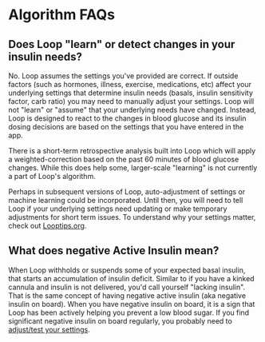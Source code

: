 # Algorithm FAQs

## Does Loop "learn" or detect changes in your insulin needs?

No. Loop assumes the settings you've provided are correct. If outside factors
(such as hormones, illness, exercise, medications, etc) affect your underlying
settings that determine insulin needs (basals, insulin sensitivity factor, carb
ratio) you may need to manually adjust your settings. Loop will not "learn" or
"assume" that your underlying needs have changed. Instead, Loop is designed to
react to the changes in blood glucose and its insulin dosing decisions are based
on the settings that you have entered in the app.

There is a short-term retrospective analysis built into Loop which will apply a
weighted-correction based on the past 60 minutes of blood glucose changes. While
this does help some, larger-scale "learning" is not currently a part of Loop's
algorithm.

Perhaps in subsequent versions of Loop, auto-adjustment of settings or machine
learning could be incorporated. Until then, you will need to tell Loop if your
underlying settings need updating or make temporary adjustments for short term
issues. To understand why your settings matter, check out
[Looptips.org](https://looptips.org).

## What does negative Active Insulin mean?

When Loop withholds or suspends some of your expected basal insulin, that starts
an accumulation of insulin deficit. Similar to if you have a kinked cannula and
insulin is not delivered, you'd call yourself "lacking insulin". That is the
same concept of having negative active insulin (aka negative insulin on board).
When you have negative insulin on board, it is a sign that Loop has been
actively helping you prevent a low blood sugar. If you find significant negative
insulin on board regularly, you probably need to
[adjust/test your settings](https://kdisimone.github.io/looptips/settings/settings/).

##

